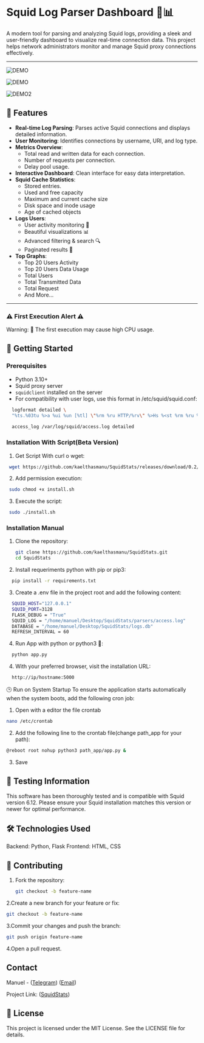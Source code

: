 # Squid Log Parser Dashboard 🐙📊

A modern tool for parsing and analyzing Squid logs, providing a sleek and user-friendly dashboard to visualize real-time connection data. This project helps network administrators monitor and manage Squid proxy connections effectively.

---

![DEMO](https://github.com/kaelthasmanu/SquidStats/blob/main/assets/photo_2025-03-16_10-33-06.jpg "DEMO")

![DEMO](https://github.com/kaelthasmanu/SquidStats/blob/main/assets/photo_2025-04-04_15-45-33.jpg "DEMO")

![DEMO2](https://github.com/kaelthasmanu/SquidStats/blob/main/assets/Screenshot%20from%202025-03-18%2001-02-36.png "DEMO2")

## 🌟 Features
- **Real-time Log Parsing**: Parses active Squid connections and displays detailed information.
- **User Monitoring**: Identifies connections by username, URI, and log type.
- **Metrics Overview**:
  - Total read and written data for each connection.
  - Number of requests per connection.
  - Delay pool usage.
- **Interactive Dashboard**: Clean interface for easy data interpretation.
- **Squid Cache Statistics**: 
  - Stored entries.
  - Used and free capacity
  - Maximum and current cache size
  - Disk space and inode usage
  - Age of cached objects
- **Logs Users**: 
  - User activity monitoring 👥
  - Beautiful visualizations 📊 
  - Advanced filtering & search 🔍 
  - Paginated results 📄
- **Top Graphs**: 
  - Top 20 Users Activity
  - Top 20 Users Data Usage
  - Total Users
  - Total Transmitted Data
  - Total Request 
  - And More...

---

### ⚠️ First Execution Alert ⚠️
Warning: 🚨 The first execution may cause high CPU usage.

## 🚀 Getting Started

### Prerequisites
- Python 3.10+
- Squid proxy server
- `squidclient` installed on the server
- For compatibility with user logs, use this format in /etc/squid/squid.conf:
```bash 
  logformat detailed \
  "%ts.%03tu %>a %ui %un [%tl] \"%rm %ru HTTP/%rv\" %>Hs %<st %rm %ru %>a %mt %<a %<rm %Ss/%Sh %<st/%<bs"
  
  access_log /var/log/squid/access.log detailed
```
### Installation With Script(Beta Version)
1. Get Script With curl o wget:
  ```bash
   wget https://github.com/kaelthasmanu/SquidStats/releases/download/0.2/install.sh
   ``` 

2. Add permission execution:
  ```bash
   sudo chmod +x install.sh
   ```

3. Execute the script:
  ```bash
   sudo ./install.sh
   ```

### Installation Manual
1. Clone the repository:
   ```bash
   git clone https://github.com/kaelthasmanu/SquidStats.git
   cd SquidStats
   ```
2. Install requeriments python with pip or pip3:
  ```bash
    pip install -r requirements.txt
  ```
3. Create a .env file in the project root and add the following content:
  ```bash
    SQUID_HOST="127.0.0.1"
    SQUID_PORT=3128
    FLASK_DEBUG = "True"
    SQUID_LOG = "/home/manuel/Desktop/SquidStats/parsers/access.log"
    DATABASE = "/home/manuel/Desktop/SquidStats/logs.db"
    REFRESH_INTERVAL = 60
  ```
4. Run App with python or python3  🚀:
  ```bash
    python app.py
  ```
4. With your preferred browser, visit the installation URL:
  ```bash
    http://ip/hostname:5000 
  ```

🕒 Run on System Startup
To ensure the application starts automatically when the system boots, add the following cron job:
1. Open with a editor the file crontab
```bash
nano /etc/crontab
```
2. Add the following line to the crontab file(change path_app for your path):
```bash
@reboot root nohup python3 path_app/app.py &
```
3. Save

## 🧪 Testing Information
This software has been thoroughly tested and is compatible with Squid version 6.12. Please ensure your Squid installation matches this version or newer for optimal performance.

## 🛠️ Technologies Used

  Backend: Python, Flask
  Frontend: HTML, CSS

## 🤝 Contributing
1. Fork the repository:
   ```bash
   git checkout -b feature-name
   ```
2.Create a new branch for your feature or fix:
 ```bash
 git checkout -b feature-name
 ```
3.Commit your changes and push the branch:
  ```bash
  git push origin feature-name
  ```
4.Open a pull request.

<!-- CONTACT -->
## Contact
Manuel - ([Telegram](https://t.me/king_0f_deathhh)) ([Email](mailto:manuelalberto.gorrin@gmail.com))

Project Link: ([SquidStats](https://github.com/kaelthasmanu/cucuota))

## 📄 License

This project is licensed under the MIT License. See the LICENSE file for details.
